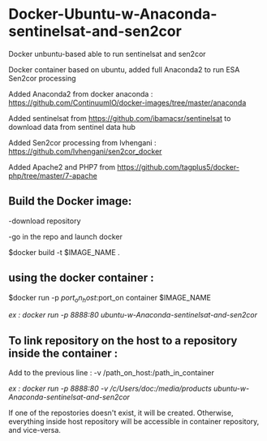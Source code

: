 # Docker-Ubuntu-w-Anaconda-sentinelsat-and-sen2cor
Docker unbuntu-based able to run sentinelsat and sen2cor

Docker container based on ubuntu, added full Anaconda2 to run ESA Sen2cor processing

Added Anaconda2 from docker anaconda : https://github.com/ContinuumIO/docker-images/tree/master/anaconda

Added sentinelsat from https://github.com/ibamacsr/sentinelsat to download data from sentinel data hub

Added Sen2cor processing from lvhengani : https://github.com/lvhengani/sen2cor_docker

Added Apache2 and PHP7 from https://github.com/tagplus5/docker-php/tree/master/7-apache

## Build the Docker image:
-download repository

-go in the repo and launch docker

$docker build -t $IMAGE_NAME .

## using the docker container :

$docker run -p $port_on_host:$port_on container $IMAGE_NAME

*ex : docker run -p 8888:80 ubuntu-w-Anaconda-sentinelsat-and-sen2cor*

## To link  repository on the host to a repository inside the container :

Add to the previous line : -v /path_on_host:/path_in_container

*ex :  docker run -p 8888:80 -v /c/Users/doc:/media/products  ubuntu-w-Anaconda-sentinelsat-and-sen2cor*

If one of the repostories doesn't exist, it will be created. Otherwise, everything inside host repository will be accessible in container repository, and vice-versa.
